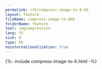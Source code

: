 ```yaml
---
permalink: /th/compress-image-to-8-kb
layout: feature
fileName: compress-image-to-8kb
folderName: feature
tool: imgcompression
lang: th
size: 8
type: kb
nointernationalization: true
---
```

{%- include compress-image-to-X.html -%}
      